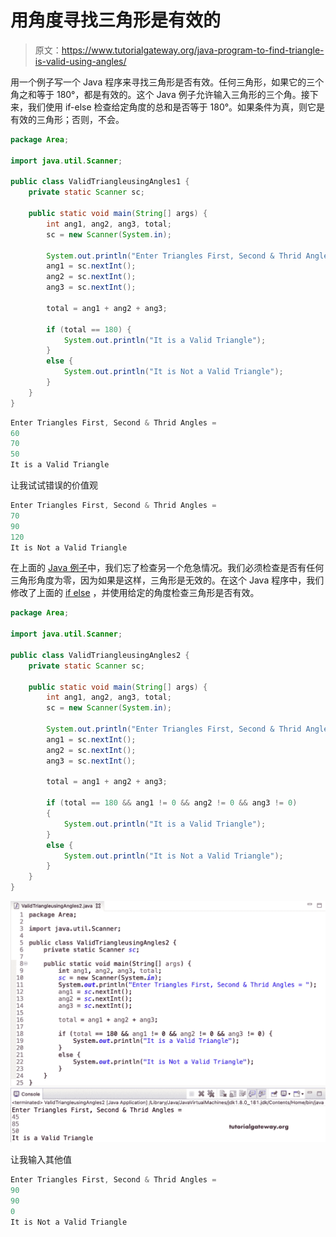 # 用角度寻找三角形是有效的

> 原文：<https://www.tutorialgateway.org/java-program-to-find-triangle-is-valid-using-angles/>

用一个例子写一个 Java 程序来寻找三角形是否有效。任何三角形，如果它的三个角之和等于 180°，都是有效的。这个 Java 例子允许输入三角形的三个角。接下来，我们使用 if-else 检查给定角度的总和是否等于 180°。如果条件为真，则它是有效的三角形；否则，不会。

```java
package Area;

import java.util.Scanner;

public class ValidTriangleusingAngles1 {
	private static Scanner sc;

	public static void main(String[] args) {
		int ang1, ang2, ang3, total;
		sc = new Scanner(System.in);

		System.out.println("Enter Triangles First, Second & Thrid Angles = ");
		ang1 = sc.nextInt();
		ang2 = sc.nextInt();
		ang3 = sc.nextInt();

		total = ang1 + ang2 + ang3; 

		if (total == 180) {
			System.out.println("It is a Valid Triangle");
		}
		else {
			System.out.println("It is Not a Valid Triangle");
		}
	}
}
```

```java
Enter Triangles First, Second & Thrid Angles = 
60
70
50
It is a Valid Triangle
```

让我试试错误的价值观

```java
Enter Triangles First, Second & Thrid Angles = 
70
90
120
It is Not a Valid Triangle
```

在上面的 [Java 例子](https://www.tutorialgateway.org/learn-java-programs/)中，我们忘了检查另一个危急情况。我们必须检查是否有任何三角形角度为零，因为如果是这样，三角形是无效的。在这个 Java 程序中，我们修改了上面的 [if else](https://www.tutorialgateway.org/java-if-else-statement/) ，并使用给定的角度检查三角形是否有效。

```java
package Area;

import java.util.Scanner;

public class ValidTriangleusingAngles2 {
	private static Scanner sc;

	public static void main(String[] args) {
		int ang1, ang2, ang3, total;
		sc = new Scanner(System.in);

		System.out.println("Enter Triangles First, Second & Thrid Angles = ");
		ang1 = sc.nextInt();
		ang2 = sc.nextInt();
		ang3 = sc.nextInt();

		total = ang1 + ang2 + ang3; 

		if (total == 180 && ang1 != 0 && ang2 != 0 && ang3 != 0) 
		{
			System.out.println("It is a Valid Triangle");
		}
		else {
			System.out.println("It is Not a Valid Triangle");
		}
	}
}
```

![Java Program to find Triangle is Valid using Angles 1](img/31fe7b67b4c2ef0199ac4035ebd0844b.png)

让我输入其他值

```java
Enter Triangles First, Second & Thrid Angles = 
90
90
0
It is Not a Valid Triangle
```